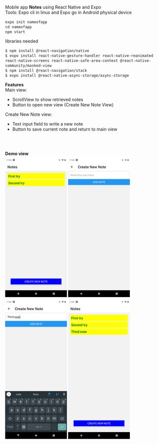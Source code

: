Mobile app **Notes** using React Native and Expo  
Tools: Expo cli in linus and Expo go in Android physical device

```
expo init nameofapp
cd nameofapp
npm start 
```


libraries needed  
```
$ npm install @react-navigation/native
$ expo install react-native-gesture-handler react-native-reanimated react-native-screens react-native-safe-area-context @react-native-community/masked-view
$ npm install @react-navigation/stack
$ expo install @react-native-async-storage/async-storage
```


**Features**  
Main view:    
   - ScrollView to show retrieved notes
   - Button to open new view (Create New Note View)
   
Create New Note view:  
  - Text input field to write a new note
  - Button to save current note and return to main view
  
<br />
<br />

**Demo view**  
<img src="Screenshot-1.png" width=200 />  <img src="Screenshot-2.png" width=200 />  <img src="Screenshot-3.png" width=200 />  <img src="Screenshot-4.png" width=200 />



